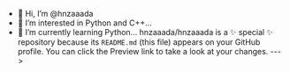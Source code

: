 - 👋 Hi, I’m @hnzaaada
- 👀 I’m interested in Python and C++...
- 🌱 I’m currently learning Python...
hnzaaada/hnzaaada is a ✨ special ✨ repository because its `README.md` (this file) appears on your GitHub profile.
You can click the Preview link to take a look at your changes.
--->
